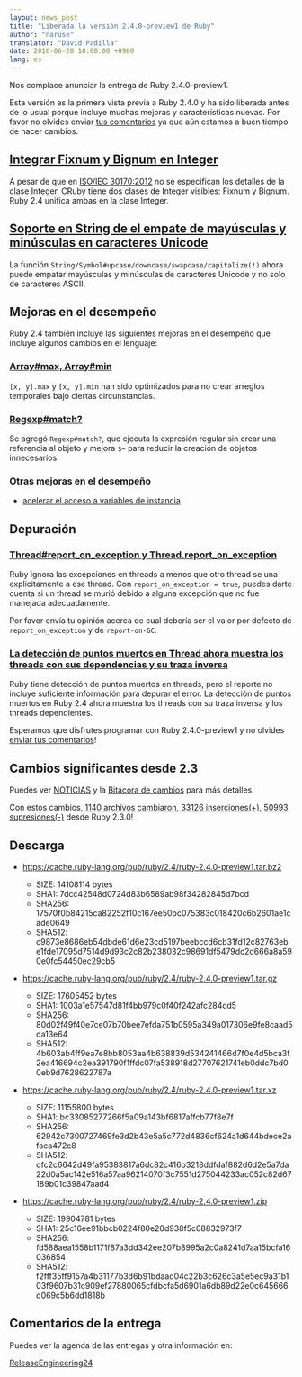 ```yaml
---
layout: news_post
title: "Liberada la versión 2.4.0-preview1 de Ruby"
author: "naruse"
translator: "David Padilla"
date: 2016-06-20 18:00:00 +0900
lang: es
---
```


Nos complace anunciar la entrega de Ruby 2.4.0-preview1.

Esta versión es la primera vista previa a Ruby 2.4.0 y ha sido liberada antes
de lo usual porque incluye muchas mejoras y características nuevas.
Por favor no olvides enviar
[tus comentarios](https://bugs.ruby-lang.org/projects/ruby/wiki/HowToReport)
ya que aún estamos a buen tiempo de hacer cambios.

## [Integrar Fixnum y Bignum en Integer](https://bugs.ruby-lang.org/issues/12005)

A pesar de que en [ISO/IEC 30170:2012](http://www.iso.org/iso/iso_catalogue/catalogue_tc/catalogue_detail.htm?csnumber=59579)
no se especifican los detalles de la clase Integer,
CRuby tiene dos clases de Integer visibles: Fixnum y Bignum.
Ruby 2.4 unifica ambas en la clase Integer.

## [Soporte en String de el empate de mayúsculas y minúsculas en caracteres Unicode](https://bugs.ruby-lang.org/issues/10085)

La función `String/Symbol#upcase/downcase/swapcase/capitalize(!)` ahora puede
empatar mayúsculas y minúsculas de caracteres Unicode y no solo de caracteres ASCII.

## Mejoras en el desempeño

Ruby 2.4 también incluye las siguientes mejoras en el desempeño que incluye
algunos cambios en el lenguaje:

### [Array#max, Array#min](https://bugs.ruby-lang.org/issues/12172)

`[x, y].max` y `[x, y].min` han sido optimizados para no crear arreglos temporales
bajo ciertas circunstancias.

### [Regexp#match?](https://bugs.ruby-lang.org/issues/8110)

Se agregó `Regexp#match?`, que ejecuta la expresión regular sin crear una
referencia al objeto y mejora `$~` para reducir la creación de objetos innecesarios.

### Otras mejoras en el desempeño

* [acelerar el acceso a variables de instancia](https://bugs.ruby-lang.org/issues/12274)

## Depuración

### [Thread#report_on_exception y Thread.report_on_exception](https://bugs.ruby-lang.org/issues/6647)

Ruby ignora las excepciones en threads a menos que otro thread se una explicitamente
a ese thread.
Con `report_on_exception = true`, puedes darte cuenta si un thread se murió
debido a alguna excepción que no fue manejada adecuadamente.

Por favor envía tu opinión acerca de cual debería ser el valor por defecto de
`report_on_exception` y de `report-on-GC`.

### [La detección de puntos muertos en Thread ahora muestra los threads con sus dependencias y su traza inversa](https://bugs.ruby-lang.org/issues/8214)

Ruby tiene detección de puntos muertos en threads, pero el reporte no incluye
suficiente información para depurar el error.
La detección de puntos muertos en Ruby 2.4 ahora muestra los threads con su
traza inversa y los threads dependientes.

Esperamos que disfrutes programar con Ruby 2.4.0-preview1 y no olvides
[enviar tus comentarios](https://bugs.ruby-lang.org/projects/ruby/wiki/HowToReport)!

## Cambios significantes desde 2.3

Puedes ver [NOTICIAS](https://github.com/ruby/ruby/blob/v2_4_0_preview1/NEWS)
y la [Bitácora de cambios](https://github.com/ruby/ruby/blob/v2_4_0_preview1/ChangeLog)
para más detalles.

Con estos cambios,
[1140 archivos cambiaron, 33126 inserciones(+), 50993 supresiones(-)](https://github.com/ruby/ruby/compare/v2_3_0...v2_4_0_preview1)
desde Ruby 2.3.0!

## Descarga

* <https://cache.ruby-lang.org/pub/ruby/2.4/ruby-2.4.0-preview1.tar.bz2>

  * SIZE:   14108114 bytes
  * SHA1:   7dcc42548d0724d83b6589ab98f34282845d7bcd
  * SHA256: 17570f0b84215ca82252f10c167ee50bc075383c018420c6b2601ae1cade0649
  * SHA512: c9873e8686eb54dbde61d6e23cd5197beebccd6cb31fd12c82763ebe1fde17095d7514d9d93c2c82b238032c98691df5479dc2d666a8a590e0fc54450ec29cb5

* <https://cache.ruby-lang.org/pub/ruby/2.4/ruby-2.4.0-preview1.tar.gz>

  * SIZE:   17605452 bytes
  * SHA1:   1003a1e57547d81f4bb979c0f40f242afc284cd5
  * SHA256: 80d02f49f40e7ce07b70bee7efda751b0595a349a017306e9fe8caad5da13e64
  * SHA512: 4b603ab4ff9ea7e8bb8053aa4b638839d534241466d7f0e4d5bca3f2ea416694c2ea391790f1ffdc07fa538918d27707621741eb0ddc7bd00eb9d7628622787a

* <https://cache.ruby-lang.org/pub/ruby/2.4/ruby-2.4.0-preview1.tar.xz>

  * SIZE:   11155800 bytes
  * SHA1:   bc33085277266f5a09a143bf6817affcb77f8e7f
  * SHA256: 62942c7300727469fe3d2b43e5a5c772d4836cf624a1d644bdece2afaca472c8
  * SHA512: dfc2c6642d49fa95383817a6dc82c416b3218ddfdaf882d6d2e5a7da22d0a5ac142e516a57aa96214070f3c7551d275044233ac052c82d67189b01c39847aad4

* <https://cache.ruby-lang.org/pub/ruby/2.4/ruby-2.4.0-preview1.zip>

  * SIZE:   19904781 bytes
  * SHA1:   25c16ee91bbcb0224f80e20d938f5c08832973f7
  * SHA256: fd588aea1558b1171f87a3dd342ee207b8995a2c0a8241d7aa15bcfa16036854
  * SHA512: f2fff35ff9157a4b31177b3d6b91bdaad04c22b3c626c3a5e5ec9a31b103f9607b31c909ef27880065cfdbcfa5d6901a6db89d22e0c645666d069c5b6dd1818b

## Comentarios de la entrega

Puedes ver la agenda de las entregas y otra información en:

[ReleaseEngineering24](https://bugs.ruby-lang.org/projects/ruby-trunk/wiki/ReleaseEngineering24)
